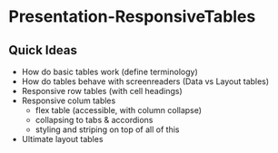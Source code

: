 # Presentation-ResponsiveTables

## Quick Ideas
- How do basic tables work (define terminology)
- How do tables behave with screenreaders (Data vs Layout tables)
- Responsive row tables (with cell headings)
- Responsive colum tables
  - flex table (accessible, with column collapse)
  - collapsing to tabs & accordions
  - styling and striping on top of all of this
- Ultimate layout tables
